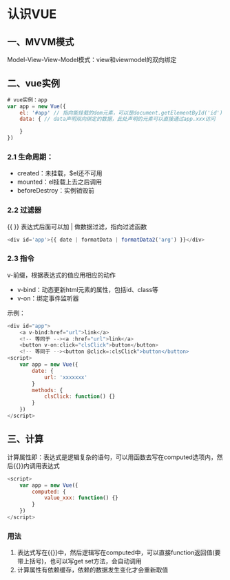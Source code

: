 # 认识VUE

## 一、MVVM模式

Model-View-View-Model模式：view和viewmodel的双向绑定

## 二、vue实例

``` js
# vue实例：app
var app = new Vue({
    el: '#app' // 指向能挂载的dom元素，可以是document.getElementById('id')
    data: { // data声明双向绑定的数据，此处声明的元素可以直接通过app.xxx访问

    }
})
```

### 2.1 生命周期：
- created：未挂载，$el还不可用
- mounted：el挂载上去之后调用
- beforeDestroy：实例销毁前

### 2.2 过滤器

{{ }} 表达式后面可以加 | 做数据过滤，指向过滤函数

``` javascript
<div id='app'>{{ date | formatData | formatData2('arg') }}</div>

```

### 2.3 指令

v-前缀，根据表达式的值应用相应的动作

- v-bind：动态更新html元素的属性，包括id、class等
- v-on：绑定事件监听器

示例：
``` js
<div id="app">
    <a v-bind:href="url">link</a>
    <!-- 等同于 --><a :href="url">link</a>
    <button v-on:click="clsClick">button</button>
    <!-- 等同于 --><button @click=:clsClick">button</button>
<script>
    var app = new Vue({
        date: {
            url: 'xxxxxxx'
        }
        methods: {
            clsClick: function() {}
        }
    })
</script>
```

## 三、计算

计算属性即：表达式是逻辑复杂的语句，可以用函数去写在computed选项内，然后{{}}内调用表达式

```js
<script>
    var app = new Vue({
        computed: {
            value_xxx: function() {}
        }
    })
</script>
```

### 用法

1. 表达式写在{{}}中，然后逻辑写在computed中，可以直接function返回值(要带上括号)，也可以写get set方法，会自动调用
2. 计算属性有依赖缓存，依赖的数据发生变化才会重新取值
